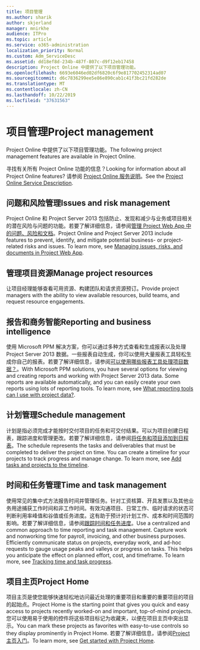 ```yaml
---
title: 项目管理
ms.author: sharik
author: skjerland
manager: mnirkhe
audience: ITPro
ms.topic: article
ms.service: o365-administration
localization_priority: Normal
ms.custom: Adm_ServiceDesc
ms.assetid: dd18ef8d-234b-487f-807c-d9f12eb17458
description: Project Online 中提供了以下项目管理功能。
ms.openlocfilehash: 6693e6046ed02df6820c6f9e817702452314ad07
ms.sourcegitcommit: d6c7836299ee5e86e890cab1c41f3bc21fd282de
ms.translationtype: MT
ms.contentlocale: zh-CN
ms.lasthandoff: 10/22/2019
ms.locfileid: "37631563"
---
```

# <a name="project-management"></a><span data-ttu-id="459b2-103">项目管理</span><span class="sxs-lookup"><span data-stu-id="459b2-103">Project management</span></span>

<span data-ttu-id="459b2-104">Project Online 中提供了以下项目管理功能。</span><span class="sxs-lookup"><span data-stu-id="459b2-104">The following project management features are available in Project Online.</span></span>
  
<span data-ttu-id="459b2-105">寻找有关所有 Project Online 功能的信息？</span><span class="sxs-lookup"><span data-stu-id="459b2-105">Looking for information about all Project Online features?</span></span> <span data-ttu-id="459b2-106">请参阅 [Project Online 服务说明](project-online-service-description.md)。</span><span class="sxs-lookup"><span data-stu-id="459b2-106">See the [Project Online Service Description](project-online-service-description.md).</span></span>
  
## <a name="issues-and-risk-management"></a><span data-ttu-id="459b2-107">问题和风险管理</span><span class="sxs-lookup"><span data-stu-id="459b2-107">Issues and risk management</span></span>

<span data-ttu-id="459b2-p102">Project Online 和 Project Server 2013 包括防止、发现和减少与业务或项目相关的潜在风险与问题的功能。若要了解详细信息，请参阅[管理 Project Web App 中的问题、风险和文档](https://go.microsoft.com/fwlink/?LinkId=402634)。</span><span class="sxs-lookup"><span data-stu-id="459b2-p102">Project Online and Project Server 2013 include features to prevent, identify, and mitigate potential business- or project-related risks and issues. To learn more, see [Managing issues, risks, and documents in Project Web App](https://go.microsoft.com/fwlink/?LinkId=402634).</span></span>
  
## <a name="manage-project-resources"></a><span data-ttu-id="459b2-110">管理项目资源</span><span class="sxs-lookup"><span data-stu-id="459b2-110">Manage project resources</span></span>

<span data-ttu-id="459b2-111">让项目经理能够查看可用资源、构建团队和请求资源预订。</span><span class="sxs-lookup"><span data-stu-id="459b2-111">Provide project managers with the ability to view available resources, build teams, and request resource engagements.</span></span>
  
## <a name="reporting-and-business-intelligence"></a><span data-ttu-id="459b2-112">报告和商务智能</span><span class="sxs-lookup"><span data-stu-id="459b2-112">Reporting and business intelligence</span></span>

<span data-ttu-id="459b2-p103">使用 Microsoft PPM 解决方案，你可以通过多种方式查看和生成报表以及处理 Project Server 2013 数据。一些报表自动生成，你可以使用大量报表工具轻松生成你自己的报表。若要了解详细信息，请参阅[可以使用哪些报表工具处理项目数据？](https://go.microsoft.com/fwlink/?LinkId=402642)。</span><span class="sxs-lookup"><span data-stu-id="459b2-p103">With Microsoft PPM solutions, you have several options for viewing and creating reports and working with Project Server 2013 data. Some reports are available automatically, and you can easily create your own reports using lots of reporting tools. To learn more, see [What reporting tools can I use with project data?](https://go.microsoft.com/fwlink/?LinkId=402642).</span></span>
  
## <a name="schedule-management"></a><span data-ttu-id="459b2-116">计划管理</span><span class="sxs-lookup"><span data-stu-id="459b2-116">Schedule management</span></span>

<span data-ttu-id="459b2-p104">计划是指必须完成才能按时交付项目的任务和可交付结果。可以为项目创建日程表，跟踪进度和管理更改。若要了解详细信息，请参阅[将任务和项目添加到日程表](https://go.microsoft.com/fwlink/?LinkID=402655)。</span><span class="sxs-lookup"><span data-stu-id="459b2-p104">The schedule represents the tasks and deliverables that must be completed to deliver the project on time. You can create a timeline for your projects to track progress and manage change. To learn more, see [Add tasks and projects to the timeline](https://go.microsoft.com/fwlink/?LinkID=402655).</span></span>
  
## <a name="time-and-task-management"></a><span data-ttu-id="459b2-120">时间和任务管理</span><span class="sxs-lookup"><span data-stu-id="459b2-120">Time and task management</span></span>

<span data-ttu-id="459b2-p105">使用常见的集中式方法报告时间并管理任务。针对工资核算、开具发票以及其他业务用途捕获工作时间和非工作时间。有效沟通项目、日常工作、临时请求的状态可判断利用率峰值和谷值或任务进度。这有助于预计对计划工作、成本和时间范围的影响。若要了解详细信息，请参阅[跟踪时间和任务进度](https://go.microsoft.com/fwlink/p/?LinkId=271321)。</span><span class="sxs-lookup"><span data-stu-id="459b2-p105">Use a centralized and common approach to time reporting and task management. Capture work and nonworking time for payroll, invoicing, and other business purposes. Efficiently communicate status on projects, everyday work, and ad-hoc requests to gauge usage peaks and valleys or progress on tasks. This helps you anticipate the effect on planned effort, cost, and timeframe. To learn more, see [Tracking time and task progress](https://go.microsoft.com/fwlink/p/?LinkId=271321).</span></span>

## <a name="project-home"></a><span data-ttu-id="459b2-126">项目主页</span><span class="sxs-lookup"><span data-stu-id="459b2-126">Project Home</span></span>

<span data-ttu-id="459b2-127">项目主页是使您能够快速轻松地访问最近处理的重要项目和重要的重要项目的项目的起始点。</span><span class="sxs-lookup"><span data-stu-id="459b2-127">Project Home is the starting point that gives you quick and easy access to projects recently worked-on and important, top-of-mind projects.</span></span> <span data-ttu-id="459b2-128">您可以使用易于使用的控件将这些项目标记为收藏夹，以便在项目主页中突出显示。</span><span class="sxs-lookup"><span data-stu-id="459b2-128">You can mark these projects as favorites with easy-to-use controls so they display prominently in Project Home.</span></span> <span data-ttu-id="459b2-129">若要了解详细信息，请参阅[Project 主页入门](https://support.office.com/article/get-started-with-project-home-a3b38418-35e7-4df4-8e4a-ba6a4fa0562a?ui=en-US&rs=en-US&ad=US)。</span><span class="sxs-lookup"><span data-stu-id="459b2-129">To learn more, see [Get started with Project Home](https://support.office.com/article/get-started-with-project-home-a3b38418-35e7-4df4-8e4a-ba6a4fa0562a?ui=en-US&rs=en-US&ad=US).</span></span>

